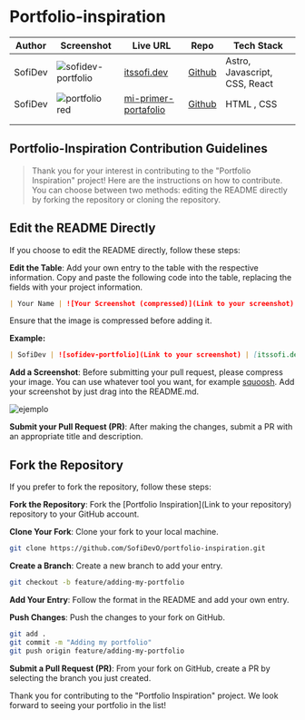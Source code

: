 # Portfolio-inspiration

| Author  | Screenshot                                                                                                                    | Live URL                                                                 | Repo                                                          | Tech Stack                    |
| ------- | ----------------------------------------------------------------------------------------------------------------------------- | ------------------------------------------------------------------------ | ------------------------------------------------------------- | ----------------------------- |
| SofiDev | ![sofidev-portfolio](https://github.com/SofiDevO/portfolio-inspiration/assets/102200061/2051a823-69dc-4067-b315-ced94d240a87) | [itssofi.dev](https://itssofi.dev/)                                      | [Github](https://github.com/SofiDevO/sofidev-portfolio-astro) | Astro, Javascript, CSS, React |
| SofiDev | ![portfolio red](https://github.com/SofiDevO/portfolio-inspiration/assets/102200061/4d437b01-baa2-41b9-9e03-c6b7aaf78344)     | [mi-primer-portafolio](https://sofidevo.github.io/mi-primer-portafolio/) | [Github](https://github.com/SofiDevO/mi-primer-portafolio)    | HTML , CSS                    |
|         |                                                                                                                               |                                                                          |                                                               |                               |
|         |

## Portfolio-Inspiration Contribution Guidelines

> Thank you for your interest in contributing to the "Portfolio Inspiration" project! Here are the instructions on how to contribute. You can choose between two methods: editing the README directly by forking the repository or cloning the repository.

## Edit the README Directly

If you choose to edit the README directly, follow these steps:

 **Edit the Table**: Add your own entry to the table with the respective information. Copy and paste the following code into the table, replacing the fields with your project information.

   ```markdown
   | Your Name | ![Your Screenshot (compressed)](Link to your screenshot) | [Your Portfolio URL](Link to your portfolio) | [GitHub Link to Your Repository](Link to your repository) | Technologies Used |
   ```

   Ensure that the image is compressed before adding it.

   **Example:**

   ```markdown
   | SofiDev | ![sofidev-portfolio](Link to your screenshot) | [itssofi.dev](https://itssofi.dev/) | [GitHub](https://github.com/SofiDevO/sofidev-portfolio-astro) | Astro, Javascript, CSS, React |
   ```

 **Add a Screenshot**:
 Before submitting your pull request, please compress your image. You can use whatever tool you want, for example [squoosh](https://squoosh.app/).
 Add your screenshot by just drag into the README.md.

![ejemplo](https://github.com/SofiDevO/portfolio-inspiration/assets/102200061/e22aee88-d824-4c98-8af8-93294a00f868)

 **Submit your Pull Request (PR)**: After making the changes, submit a PR with an appropriate title and description.

## Fork the Repository

If you prefer to fork the repository, follow these steps:

 **Fork the Repository**: Fork the [Portfolio Inspiration](Link to your repository) repository to your GitHub account.

 **Clone Your Fork**: Clone your fork to your local machine.

   ```bash
   git clone https://github.com/SofiDevO/portfolio-inspiration.git
   ```

 **Create a Branch**: Create a new branch to add your entry.

   ```bash
   git checkout -b feature/adding-my-portfolio
   ```

 **Add Your Entry**: Follow the format in the README and add your own entry.

 **Push Changes**: Push the changes to your fork on GitHub.

   ```bash
   git add .
   git commit -m "Adding my portfolio"
   git push origin feature/adding-my-portfolio
   ```

**Submit a Pull Request (PR)**: From your fork on GitHub, create a PR by selecting the branch you just created.

Thank you for contributing to the "Portfolio Inspiration" project. We look forward to seeing your portfolio in the list!

